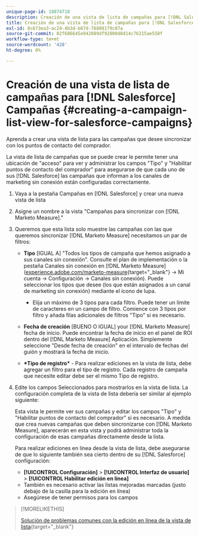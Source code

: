 ```yaml
---
unique-page-id: 18874718
description: Creación de una vista de lista de campañas para [!DNL Salesforce Campaigns] - [!DNL Marketo Measure] - Documentación del producto
title: Creación de una vista de lista de campañas para [!DNL Salesforce] Campañas
exl-id: 8c673ea3-ac24-4b3d-b67d-76888179c07a
source-git-commit: 02f686645e942089df92800d8d14c76215ae558f
workflow-type: tm+mt
source-wordcount: '428'
ht-degree: 0%

---
```


# Creación de una vista de lista de campañas para [!DNL Salesforce] Campañas {#creating-a-campaign-list-view-for-salesforce-campaigns}

Aprenda a crear una vista de lista para las campañas que desee sincronizar con los puntos de contacto del comprador.

La vista de lista de campañas que se puede crear le permite tener una ubicación de &quot;acceso&quot; para ver y administrar los campos &quot;Tipo&quot; y &quot;Habilitar puntos de contacto del comprador&quot; para asegurarse de que cada uno de sus [!DNL Salesforce] las campañas que informan a los canales de marketing sin conexión están configuradas correctamente.

1. Vaya a la pestaña Campañas en [!DNL Salesforce] y crear una nueva vista de lista
1. Asigne un nombre a la vista &quot;Campañas para sincronizar con [!DNL Marketo Measure].&quot;
1. Queremos que esta lista solo muestre las campañas con las que queremos sincronizar [!DNL Marketo Measure] necesitamos un par de filtros:

   * **Tipo** [IGUAL A] &quot;Todos los tipos de campaña que hemos asignado a sus canales sin conexión&quot;. Consulte el plan de implementación o la pestaña Canales sin conexión en [!DNL Marketo Measure] ([experience.adobe.com/marketo-measure](https://experience.adobe.com/marketo-measure){target=&quot;_blank&quot;} -> Mi cuenta -> Configuración -> Canales sin conexión). Puede seleccionar los tipos que desee (los que están asignados a un canal de marketing sin conexión) mediante el icono de lupa.

      * Elija un máximo de 3 tipos para cada filtro. Puede tener un límite de caracteres en un campo de filtro. Comience con 3 tipos por filtro y añada filas adicionales de filtros &quot;Tipo&quot; si es necesario.
   * **Fecha de creación** [BUENO O IGUAL] your [!DNL Marketo Measure] fecha de inicio. Puede encontrar la fecha de inicio en el panel de ROI dentro del [!DNL Marketo Measure] Aplicación. Simplemente seleccione &quot;Desde fecha de creación&quot; en el intervalo de fechas del guión y mostrará la fecha de inicio.
   * **&#42;Tipo de registro&#42;** - Para realizar ediciones en la vista de lista, debe agregar un filtro para el tipo de registro. Cada registro de campaña que necesite editar debe ser el mismo Tipo de registro.


1. Edite los campos Seleccionados para mostrarlos en la vista de lista. La configuración completa de la vista de lista debería ser similar al ejemplo siguiente:

   Esta vista le permite ver sus campañas y editar los campos &quot;Tipo&quot; y &quot;Habilitar puntos de contacto del comprador&quot; si es necesario. A medida que crea nuevas campañas que deben sincronizarse con [!DNL Marketo Measure], aparecerán en esta vista y podrá administrar toda la configuración de esas campañas directamente desde la lista.

   Para realizar ediciones en línea desde la vista de lista, debe asegurarse de que lo siguiente también sea cierto dentro de su [!DNL Salesforce] configuración:

   * **[!UICONTROL Configuración]** > **[!UICONTROL Interfaz de usuario]** > **[!UICONTROL Habilitar edición en línea]**
   * También es necesario activar las listas mejoradas marcadas (justo debajo de la casilla para la edición en línea)
   * Asegúrese de tener permisos para los campos

>[!MORELIKETHIS]
>
>[Solución de problemas comunes con la edición en línea de la vista de lista](http://help.salesforce.com/articleView?id=000003911&amp;language=en_US&amp;type=1){target=&quot;_blank&quot;}
